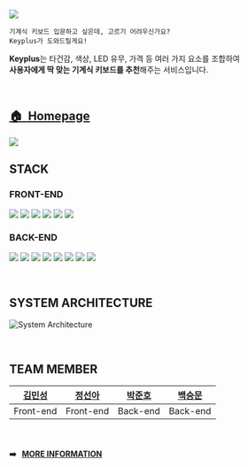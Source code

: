 <br />

<img src="https://media.discordapp.net/attachments/880163201872961636/895863859305398282/keyplus_logo.png" />


```
기계식 키보드 입문하고 싶은데, 고르기 어려우신가요?
Keyplus가 도와드릴게요!
```
**Keyplus**는 타건감, 색상, LED 유무, 가격 등 여러 가지 요소를 조합하여   
**사용자에게 딱 맞는 기계식 키보드를 추천**해주는 서비스입니다.

<br />
<h2><a href="https://keyplus.kr"><strong>🏠 &nbsp;Homepage</strong></a></h2>


<img src="https://media.discordapp.net/attachments/871554528389005335/892987580147175484/landing.png" />

<br />


## STACK
### FRONT-END
<p>
  <img src="https://img.shields.io/badge/JavaScript-F7DF1E?style=flat-square"/>
  <img src="https://img.shields.io/badge/React-61DAFB?style=flat-square"/>
  <img src="https://img.shields.io/badge/Redux Toolkit-764ABC?style=flat-square"/>
  <img src="https://img.shields.io/badge/redux persist-FF6550?style=flat-square"/>
  <img src="https://img.shields.io/badge/SCSS-CC6699?style=flat-square"/>
  <img src="https://img.shields.io/badge/axios-41454A?style=flat-square"/>
</p>

### BACK-END

<p>
  <img src="https://img.shields.io/badge/Node.js-339933?style=flat-square"/>
  <img src="https://img.shields.io/badge/Express.js-000000?style=flat-square"/>
  <img src="https://img.shields.io/badge/MySQL-4479A1?style=flat-square"/>
  <img src="https://img.shields.io/badge/Sequelize-40AEF0?style=flat-square"/>
  <img src="https://img.shields.io/badge/multer-FF9E0F?style=flat-square"/>
  <img src="https://img.shields.io/badge/Bcrypt-41454A?style=flat-square"/>
  <img src="https://img.shields.io/badge/JWT-EF2D5E?style=flat-square"/>
  <img src="https://img.shields.io/badge/Nodemailer-339933?style=flat-square"/>
</p>


<br />

## SYSTEM ARCHITECTURE
![System Architecture](https://media.discordapp.net/attachments/871554528389005335/896256117016002640/Web_App_Reference_Architecture_V2_10.png?width=1732&height=1027)


<br />


## TEAM MEMBER
| <a href="https://github.com/chloemk">김민성</a>  | <a href="https://github.com/seona-jung">정선아</a>   | <a href="https://github.com/do8972">박준호</a>  | <a href="https://github.com/goodbsm2421">백승문</a>  |
| :----: |:----:| :----:| :---:|
| Front-end | Front-end | Back-end |Back-end |

<br />


#### :arrow_right: &nbsp; <a href="https://www.notion.so/10-29plus-Keyplus-2944b227228343aaa5671faab5763cd8">MORE INFORMATION</a>
